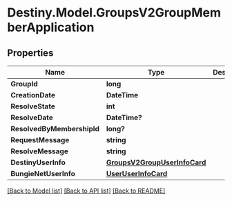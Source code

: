 # Destiny.Model.GroupsV2GroupMemberApplication

## Properties

Name | Type | Description | Notes
------------ | ------------- | ------------- | -------------
**GroupId** | **long** |  | [optional] 
**CreationDate** | **DateTime** |  | [optional] 
**ResolveState** | **int** |  | [optional] 
**ResolveDate** | **DateTime?** |  | [optional] 
**ResolvedByMembershipId** | **long?** |  | [optional] 
**RequestMessage** | **string** |  | [optional] 
**ResolveMessage** | **string** |  | [optional] 
**DestinyUserInfo** | [**GroupsV2GroupUserInfoCard**](GroupsV2GroupUserInfoCard.md) |  | [optional] 
**BungieNetUserInfo** | [**UserUserInfoCard**](UserUserInfoCard.md) |  | [optional] 

[[Back to Model list]](../README.md#documentation-for-models) [[Back to API list]](../README.md#documentation-for-api-endpoints) [[Back to README]](../README.md)

